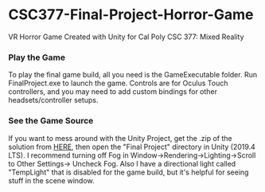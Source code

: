 # CSC377-Final-Project-Horror-Game
VR Horror Game Created with Unity for Cal Poly CSC 377: Mixed Reality

### Play the Game
To play the final game build, all you need is the GameExecutable folder. Run FinalProject.exe to launch the game. Controls are for Oculus Touch controllers, and you may need to add custom bindings for other headsets/controller setups.

### See the Game Source
If you want to mess around with the Unity Project, get the .zip of the solution from [HERE](https://1drv.ms/u/s!AoMiGnf6jos1lxexTm8iKFvj6rCB?e=O8jbmn), then open the "Final Project" directory in Unity (2019.4 LTS). I recommend turning off Fog in Window->Rendering->Lighting->Scroll to Other Settings-> Uncheck Fog. Also I have a directional light called "TempLight" that is disabled for the game build, but it's helpful for seeing stuff in the scene window.
